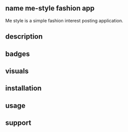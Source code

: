 ## name me-style fashion app

Me style is a simple fashion interest posting application.

## description

## badges
## visuals
## installation
## usage
## support